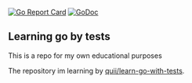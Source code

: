 [![Go Report Card](https://goreportcard.com/badge/github.com/vkenrik117/learn-go-tdd)](https://goreportcard.com/report/github.com/vkenrik117/learn-go-tdd)
[![GoDoc](https://godoc.org/github.com/vkenrik117/learn-go-tdd?status.svg)](https://godoc.org/github.com/vkenrik117/learn-go-tdd)
## Learning go by tests

This is a repo for my own educational purposes

The repository im learning by [quii/learn-go-with-tests](https://github.com/quii/learn-go-with-tests).

